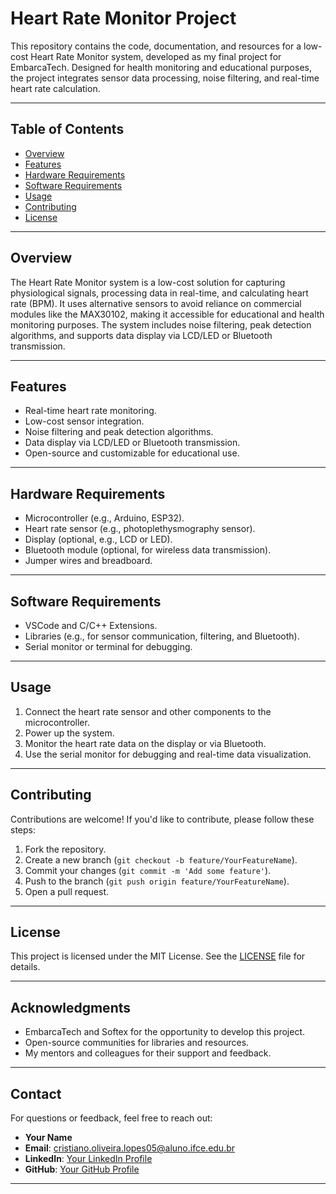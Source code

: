 # Heart Rate Monitor Project

This repository contains the code, documentation, and resources for a low-cost Heart Rate Monitor system, developed as my final project for EmbarcaTech. Designed for health monitoring and educational purposes, the project integrates sensor data processing, noise filtering, and real-time heart rate calculation.

---

## Table of Contents
- [Overview](#overview)
- [Features](#features)
- [Hardware Requirements](#hardware-requirements)
- [Software Requirements](#software-requirements)
- [Usage](#usage)
- [Contributing](#contributing)
- [License](#license)

---

## Overview
The Heart Rate Monitor system is a low-cost solution for capturing physiological signals, processing data in real-time, and calculating heart rate (BPM). It uses alternative sensors to avoid reliance on commercial modules like the MAX30102, making it accessible for educational and health monitoring purposes. The system includes noise filtering, peak detection algorithms, and supports data display via LCD/LED or Bluetooth transmission.

---

## Features
- Real-time heart rate monitoring.
- Low-cost sensor integration.
- Noise filtering and peak detection algorithms.
- Data display via LCD/LED or Bluetooth transmission.
- Open-source and customizable for educational use.

---

## Hardware Requirements
- Microcontroller (e.g., Arduino, ESP32).
- Heart rate sensor (e.g., photoplethysmography sensor).
- Display (optional, e.g., LCD or LED).
- Bluetooth module (optional, for wireless data transmission).
- Jumper wires and breadboard.

---

## Software Requirements
- VSCode and C/C++ Extensions.
- Libraries (e.g., for sensor communication, filtering, and Bluetooth).
- Serial monitor or terminal for debugging.

---

## Usage
1. Connect the heart rate sensor and other components to the microcontroller.
2. Power up the system.
3. Monitor the heart rate data on the display or via Bluetooth.
4. Use the serial monitor for debugging and real-time data visualization.

---

## Contributing
Contributions are welcome! If you'd like to contribute, please follow these steps:
1. Fork the repository.
2. Create a new branch (`git checkout -b feature/YourFeatureName`).
3. Commit your changes (`git commit -m 'Add some feature'`).
4. Push to the branch (`git push origin feature/YourFeatureName`).
5. Open a pull request.

---

## License
This project is licensed under the MIT License. See the [LICENSE](LICENSE) file for details.

---

## Acknowledgments
- EmbarcaTech and Softex for the opportunity to develop this project.
- Open-source communities for libraries and resources.
- My mentors and colleagues for their support and feedback.

---

## Contact
For questions or feedback, feel free to reach out:
- **Your Name**  
- **Email**: cristiano.oliveira.lopes05@aluno.ifce.edu.br
- **LinkedIn**: [Your LinkedIn Profile](https://www.linkedin.com/in/cristianoelopes/)  
- **GitHub**: [Your GitHub Profile](https://github.com/cristianoscode)

---